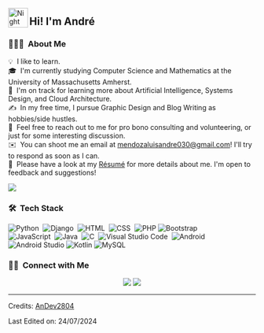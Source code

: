 <img alt="Night Coding" src="./assets/Hand%20Wave.gif" width='40' align="left"/><h2>Hi! I'm André</h2>

### 👨🏻‍💻 &nbsp;About Me

💡 &nbsp;I like to learn.\
🎓 &nbsp;I'm currently studying Computer Science and Mathematics at the University of Massachusetts Amherst.\
🌱 &nbsp;I'm on track for learning more about Artificial Intelligence, Systems Design, and Cloud Architecture.\
✍️ &nbsp;In my free time, I pursue Graphic Design and Blog Writing as hobbies/side hustles.\
💬 &nbsp;Feel free to reach out to me for pro bono consulting and volunteering, or just for some interesting discussion.\
✉️ &nbsp;You can shoot me an email at mendozaluisandre030@gmail.com! I'll try to respond as soon as I can.\
📄 &nbsp;Please have a look at my [Résumé](https://www.adityavsingh.com/resume.html) for more details about me. I'm open to feedback and suggestions!

<img src="https://i.giphy.com/media/v1.Y2lkPTc5MGI3NjExZHlxOXRwZ2tubWp4cHBmNXY5c241bHJoN21sbHVueDY3MTdmYmVybyZlcD12MV9pbnRlcm5hbF9naWZfYnlfaWQmY3Q9Zw/VTtANKl0beDFQRLDTh/giphy.gif"/>

### 🛠 &nbsp;Tech Stack

![Python](https://img.shields.io/badge/-Python-05122A?style=flat&logo=python)&nbsp;
![Django](https://img.shields.io/badge/-Django-05122A?style=flat&logo=django&logoColor=092E20)&nbsp;
![HTML](https://img.shields.io/badge/-HTML-05122A?style=flat&logo=HTML5)&nbsp;
![CSS](https://img.shields.io/badge/-CSS-05122A?style=flat&logo=CSS3&logoColor=1572B6)&nbsp;
![PHP](https://img.shields.io/badge/-PHP-05122A?style=flat&logo=php&logoColor=9933FF)
![Bootstrap](https://img.shields.io/badge/-Bootstrap-05122A?style=flat&logo=bootstrap&logoColor=563D7C)\
![JavaScript](https://img.shields.io/badge/-JavaScript-05122A?style=flat&logo=javascript)&nbsp;
![Java](https://img.shields.io/badge/-Java-05122A?style=flat&logo=Java&logoColor=FFA518)&nbsp;
![C](https://img.shields.io/badge/-C-05122A?style=flat&logo=C&logoColor=A8B9CC)&nbsp;
![Visual Studio Code](https://img.shields.io/badge/-Visual%20Studio%20Code-05122A?style=flat&logo=visual-studio-code&logoColor=007ACC)&nbsp;
![Android](https://img.shields.io/badge/-Android-05122A?style=flat&logo=android&logoColor=00FF00)
![Android Studio](https://img.shields.io/badge/-Android%20Studio-05122A?style=flat&logo=androidstudio&logoColor=A8B9CC)
![Kotlin](https://img.shields.io/badge/-Kotlin-05122A?style=flat&logo=kotlin&logoColor=BF20F9)
![MySQL](https://img.shields.io/badge/-MySQL-05122A?style=flat&logo=mysql&logoColor=FFFFFF)

### 🤝🏻 &nbsp;Connect with Me

<p align="center">
<a href="mailto:mendozaluisandre030@gmail.com"><img src="https://img.shields.io/badge/-mendozaluisandre030@gmail.com-CC6633?style=flat&logo=Gmail&logoColor=white"/></a>
<a href="https://instagram.com/andrummer_2804"><img src="https://img.shields.io/badge/-@andrummer__2804-DC5959?style=flat&logo=Instagram&logoColor=white"/></a>
</p>

-----
Credits: <a href="https://github.com/AnDev2804">AnDev2804</a>

Last Edited on: 24/07/2024
